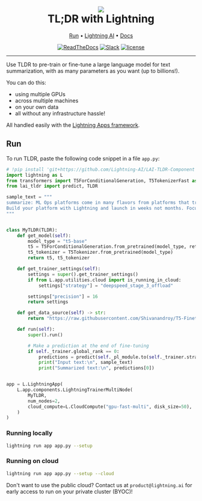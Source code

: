 <div align="center">
    <h1>
        <img src="https://lightningaidev.wpengine.com/wp-content/uploads/2022/11/image-6.png">
        <br>
        TL;DR with Lightning
        </br>
    </h1>

<div align="center">

<p align="center">
  <a href="#run">Run</a> •
  <a href="https://www.lightning.ai/">Lightning AI</a> •
  <a href="https://lightning.ai/lightning-docs/">Docs</a>
</p>

[![ReadTheDocs](https://readthedocs.org/projects/pytorch-lightning/badge/?version=stable)](https://lightning.ai/lightning-docs/)
[![Slack](https://img.shields.io/badge/slack-chat-green.svg?logo=slack)](https://www.pytorchlightning.ai/community)
[![license](https://img.shields.io/badge/License-Apache%202.0-blue.svg)](https://github.com/Lightning-AI/lightning/blob/master/LICENSE)

</div>
</div>

______________________________________________________________________

Use TLDR to pre-train or fine-tune a large language model for text summarization, 
with as many parameters as you want (up to billions!). 

You can do this:
* using multiple GPUs
* across multiple machines
* on your own data
* all without any infrastructure hassle! 

All handled easily with the [Lightning Apps framework](https://lightning.ai/lightning-docs/).

## Run

To run TLDR, paste the following code snippet in a file `app.py`:


```python
# !pip install 'git+https://github.com/Lightning-AI/LAI-TLDR-Component'
import lightning as L
from transformers import T5ForConditionalGeneration, T5TokenizerFast as T5Tokenizer
from lai_tldr import predict, TLDR

sample_text = """
summarize: ML Ops platforms come in many flavors from platforms that train models to platforms that label data and auto-retrain models. To build an ML Ops platform requires dozens of engineers, multiple years and 10+ million in funding. The majority of that work will go into infrastructure, multi-cloud, user management, consumption models, billing, and much more.
Build your platform with Lightning and launch in weeks not months. Focus on the workflow you want to enable (label data then train models), Lightning will handle all the infrastructure, billing, user management, and the other operational headaches.
"""


class MyTLDR(TLDR):
    def get_model(self):
        model_type = "t5-base"
        t5 = T5ForConditionalGeneration.from_pretrained(model_type, return_dict=True)
        t5_tokenizer = T5Tokenizer.from_pretrained(model_type)
        return t5, t5_tokenizer

    def get_trainer_settings(self):
        settings = super().get_trainer_settings()
        if from L.app.utilities.cloud import is_running_in_cloud:
            settings["strategy"] = "deepspeed_stage_3_offload"

        settings["precision"] = 16
        return settings

    def get_data_source(self) -> str:
        return "https://raw.githubusercontent.com/Shivanandroy/T5-Finetuning-PyTorch/main/data/news_summary.csv"

    def run(self):
        super().run()

        # Make a prediction at the end of fine-tuning
        if self._trainer.global_rank == 0:
            predictions = predict(self._pl_module.to(self._trainer.strategy.root_device), sample_text)
            print("Input text:\n", sample_text)
            print("Summarized text:\n", predictions[0])


app = L.LightningApp(
    L.app.components.LightningTrainerMultiNode(
        MyTLDR,
        num_nodes=2,
        cloud_compute=L.CloudCompute("gpu-fast-multi", disk_size=50),
    )
)


```

### Running locally

```bash
lightning run app app.py --setup
```

### Running on cloud

```bash
lightning run app app.py --setup --cloud
```

Don't want to use the public cloud? Contact us at `product@lightning.ai` for early access to run on your private cluster (BYOC)!
